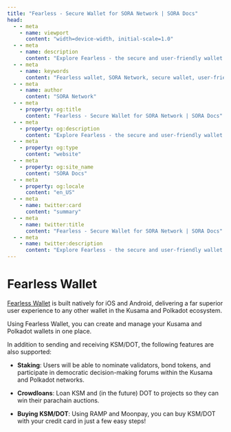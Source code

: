 ```yaml
---
title: "Fearless - Secure Wallet for SORA Network | SORA Docs"
head:
  - - meta
    - name: viewport
      content: "width=device-width, initial-scale=1.0"
  - - meta
    - name: description
      content: "Explore Fearless - the secure and user-friendly wallet for the SORA Network. Discover the features, functionality, and benefits of Fearless, including easy account management, secure storage of digital assets, and seamless interaction with the SORA ecosystem."
  - - meta
    - name: keywords
      content: "Fearless wallet, SORA Network, secure wallet, user-friendly wallet, account management, digital asset storage"
  - - meta
    - name: author
      content: "SORA Network"
  - - meta
    - property: og:title
      content: "Fearless - Secure Wallet for SORA Network | SORA Docs"
  - - meta
    - property: og:description
      content: "Explore Fearless - the secure and user-friendly wallet for the SORA Network. Discover the features, functionality, and benefits of Fearless, including easy account management, secure storage of digital assets, and seamless interaction with the SORA ecosystem."
  - - meta
    - property: og:type
      content: "website"
  - - meta
    - property: og:site_name
      content: "SORA Docs"
  - - meta
    - property: og:locale
      content: "en_US"
  - - meta
    - name: twitter:card
      content: "summary"
  - - meta
    - name: twitter:title
      content: "Fearless - Secure Wallet for SORA Network | SORA Docs"
  - - meta
    - name: twitter:description
      content: "Explore Fearless - the secure and user-friendly wallet for the SORA Network. Discover the features, functionality, and benefits of Fearless, including easy account management, secure storage of digital assets, and seamless interaction with the SORA ecosystem."
---
```


# Fearless Wallet

[Fearless Wallet](https://fearlesswallet.io) is built natively for iOS and Android, delivering a far superior user experience to any other wallet in the Kusama and Polkadot ecosystem.

Using Fearless Wallet, you can create and manage your Kusama and Polkadot wallets in one place.

In addition to sending and receiving KSM/DOT, the following features are also supported:

- **Staking**: Users will be able to nominate validators, bond tokens, and participate in democratic decision-making forums within the Kusama and Polkadot networks.

- **Crowdloans**: Loan KSM and (in the future) DOT to projects so they can win their parachain auctions.

- **Buying KSM/DOT**: Using RAMP and Moonpay, you can buy KSM/DOT with your credit card in just a few easy steps!
